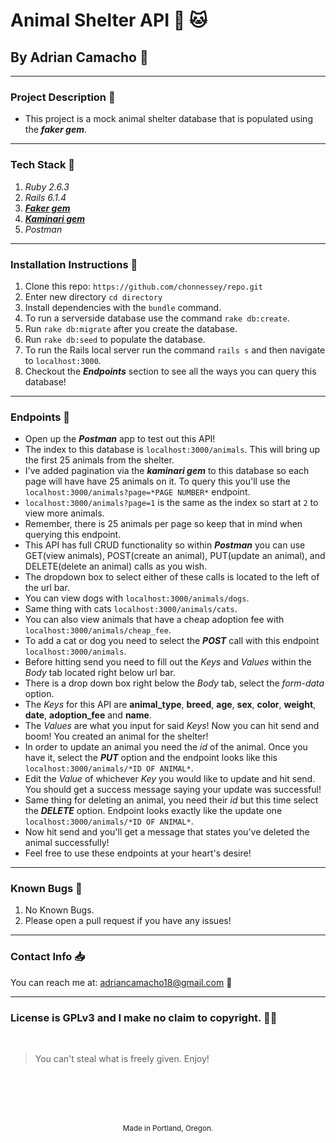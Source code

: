 # Animal Shelter API :dog: :cat:
## By Adrian Camacho :electric_plug:

---

### Project Description :pencil:

* This project is a mock animal shelter database that is populated using the _**faker gem**_.
---
### Tech Stack :floppy_disk:
1. _Ruby 2.6.3_
2. _Rails 6.1.4_
3. _**[Faker gem](https://github.com/faker-ruby/faker)**_
4. _**[Kaminari gem](https://github.com/kaminari/kaminari)**_
5. _Postman_
---
### Installation Instructions :pushpin:
1. Clone this repo: `https://github.com/chonnessey/repo.git`
2. Enter new directory `cd directory`
3. Install dependencies with the `bundle` command.
4. To run a serverside database use the command `rake db:create`.
5. Run `rake db:migrate` after you create the database.
6. Run `rake db:seed` to populate the database.
7. To run the Rails local server run the command `rails s` and then navigate to `localhost:3000`.
8. Checkout the _**Endpoints**_ section to see all the ways you can query this database!
---
### Endpoints :stop_sign:
* Open up the _**Postman**_ app to test out this API!
* The index to this database is `localhost:3000/animals`. This will bring up the first 25 animals from the shelter.
* I've added pagination via the _**kaminari gem**_ to this database so each page will have have 25 animals on it. To query this you'll use the `localhost:3000/animals?page=*PAGE NUMBER*` endpoint.
* `localhost:3000/animals?page=1` is the same as the index so start at `2` to view more animals.
* Remember, there is 25 animals per page so keep that in mind when querying this endpoint.
* This API has full CRUD functionality so within _**Postman**_ you can use GET(view animals), POST(create an animal), PUT(update an animal), and DELETE(delete an animal) calls as you wish.
* The dropdown box to select either of these calls is located to the left of the url bar.
* You can view dogs with `localhost:3000/animals/dogs`.
* Same thing with cats `localhost:3000/animals/cats`.
* You can also view animals that have a cheap adoption fee with `localhost:3000/animals/cheap_fee`.
* To add a cat or dog you need to select the _**POST**_ call with this endpoint `localhost:3000/animals`.
* Before hitting send you need to fill out the _Keys_ and _Values_ within the _Body_ tab located right below url bar.
* There is a drop down box right below the _Body_ tab, select the _form-data_ option.
* The _Keys_ for this API are **animal_type**, **breed**, **age**, **sex**, **color**, **weight**, **date**, **adoption_fee** and **name**.
* The _Values_ are what you input for said _Keys_! Now you can hit send and boom! You created an animal for the shelter!
* In order to update an animal you need the _id_ of the animal. Once you have it, select the _**PUT**_ option and the endpoint looks like this `localhost:3000/animals/*ID OF ANIMAL*`.
* Edit the _Value_ of whichever _Key_ you would like to update and hit send. You should get a success message saying your update was successful!
* Same thing for deleting an animal, you need their _id_ but this time select the _**DELETE**_ option. Endpoint looks exactly like the update one `localhost:3000/animals/*ID OF ANIMAL*`.
* Now hit send and you'll get a message that states you've deleted the animal successfully!
* Feel free to use these endpoints at your heart's desire!
___
### Known Bugs :bug:
1. No Known Bugs.
2. Please open a pull request if you have any issues!
---
### Contact Info :inbox_tray:

You can reach me at: <adriancamacho18@gmail.com> :rocket:
___
### License is GPLv3 and I make no claim to copyright. :guardsman:
<br />

> You can't steal what is freely given. Enjoy!

<br />
<br />
<br />
<br />
<p align="center">
  <small>Made in Portland, Oregon.</small>
</p>
